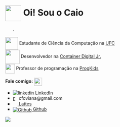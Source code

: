 # <img src="https://media.giphy.com/media/Cmr1OMJ2FN0B2/giphy.gif" height="50px" width="50px" align="center"> Oi! Sou o Caio

<a href="README.md"><img src="https://cdn.britannica.com/79/4479-050-6EF87027/flag-Stars-and-Stripes-May-1-1795.jpg" height="15px" width="20px"></a> · 
<a href="fr_fr.md"><img src="https://upload.wikimedia.org/wikipedia/commons/c/c3/Flag_of_France.svg" height="15px"></a>

<p>
  <img src="https://media.giphy.com/media/h4TP7zsNRxcXVG9L7T/giphy.gif" width="40px" height="40px" align="center"> Estudante de Ciência da Computação na <a href= https://cc.ufc.br/>UFC</a>
  </br>
  <img src="https://media.giphy.com/media/H83F4AfL798AmtKXIL/giphy.gif" width="45px" border-radius="8px" height="45px" align="center">
  Desenvolvedor na <a href="http://www.codijr.ufc.br/">Container Digital Jr.</a>
  </br>
  <img src="https://media.giphy.com/media/3og0IEIcBeypT4DbyM/giphy.gif" width="30px" height="30px" align="center">
  Professor de programação na <a href="https://progkids.com/en">ProgKids</a>
</p>

<b>Fale comigo:</b> <img src="https://media.giphy.com/media/jnE30eFmv6DvXUHUOs/giphy.gif" width="auto" height="25px" align="center"> 

<ul type="square">
  
  <li>
    <a href="https://www.linkedin.com/in/caio-oliveira1312/" align="center">
    <img src="https://i.stack.imgur.com/gVE0j.png" alt="linkedin" rel="nofollow"> 
    LinkedIn</a>
  </li>
  
  <li>
    <img src="https://logodownload.org/wp-content/uploads/2018/03/gmail-logo-16.png" alt="Email" height="15px" rel="nofollow" align="center"> 
    cfoviana@gmail.com
  </li>
   
   <li>
     <a href = "http://lattes.cnpq.br/5552876897987921">
     <img src = "http://portal1.iff.edu.br/reitoria/imagens-da-reitoria/botao-lattes-on.png/@@images/a04e10ad-d46f-42a6-92f3-4983e71e31ee.png" alt"Lattes" height="15px" width="15px" rel="nofollow" align="center">
      Lattes </a>
  </li>
  
  <li>
    <a href="https://github.com/caiofov">
    <img src="https://i.stack.imgur.com/tskMh.png" alt="Github" rel="nofollow" align="center"> Github
    </a>
  </li>

</ul>

<a href="https://github.com/anuraghazra/convoychat">
  <img align="center" src="https://github-readme-stats.vercel.app/api/top-langs/?username=caiofov&theme=nord&layout=compact&langs_count=10&hide_border=true&hide=makefile&custom_title=Linguagens mais utilizadas" />
</a>
